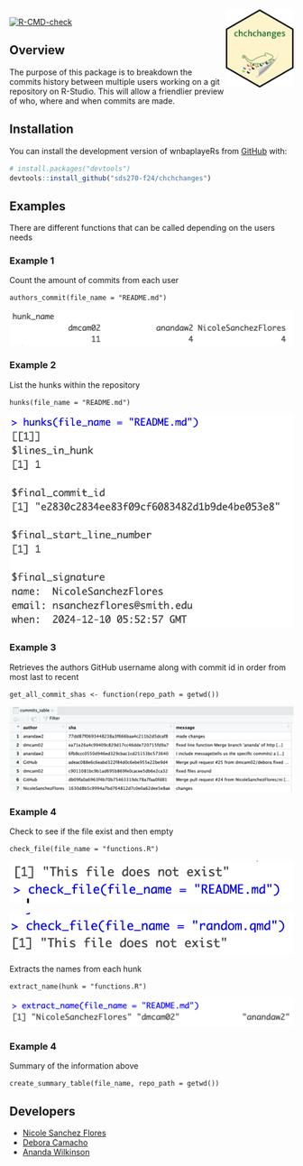 <img src='data-raw/chchchanges_hex_sticker.png' align="right" height="139"/>

<!-- badges: start -->
  [![R-CMD-check](https://github.com/sds270-f24/chchchanges/actions/workflows/R-CMD-check.yaml/badge.svg)](https://github.com/sds270-f24/chchchanges/actions/workflows/R-CMD-check.yaml)
  <!-- badges: end -->

## Overview

The purpose of this package is to breakdown the commits history between multiple users working on a git repository on R-Studio. This will allow a friendlier preview of who, where and when commits are made.

## Installation 

You can install the development version of wnbaplayeRs from [GitHub](https://github.com/) with:

``` r
# install.packages("devtools")
devtools::install_github("sds270-f24/chchchanges")
```

## Examples

There are different functions that can be called depending on the users needs

### Example 1 

Count the amount of commits from each user

```{r}
authors_commit(file_name = "README.md")
```
![Author Commit](man/images/author.png)

### Example 2

List the hunks within the repository

```{r}
hunks(file_name = "README.md")
```
![Hunks](man/images/hunk.png)

### Example 3

Retrieves the authors GitHub username along with commit id in order from most last to recent

```{r}
get_all_commit_shas <- function(repo_path = getwd())
```
![Commit](man/images/commits_table.png)

### Example 4

Check to see if the file exist and then empty 

```{r}
check_file(file_name = "functions.R")
```
![Exist](man/images/check.png)

![Non-existent](man/images/check2.png)

Extracts the names from each hunk

```{r}
extract_name(hunk = "functions.R")
```
![Extracted Names](man/images/extract.png)

### Example 4

Summary of the information above
```{r}
create_summary_table(file_name, repo_path = getwd())
```

## Developers

- [Nicole Sanchez Flores](https://github.com/NicoleSanchezFlores)
- [Debora Camacho](https://github.com/dmcam02)
- [Ananda Wilkinson](https://github.com/anandaw2)
